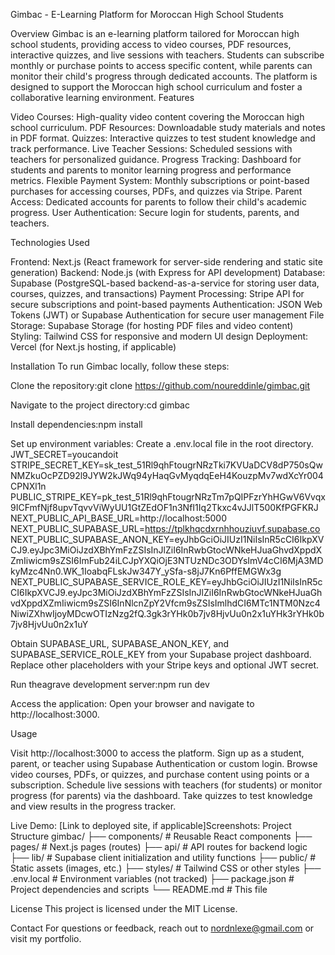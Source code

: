 Gimbac - E-Learning Platform for Moroccan High School Students

Overview
Gimbac is an e-learning platform tailored for Moroccan high school students, providing access to video courses, PDF resources, interactive quizzes, and live sessions with teachers. Students can subscribe monthly or purchase points to access specific content, while parents can monitor their child's progress through dedicated accounts. The platform is designed to support the Moroccan high school curriculum and foster a collaborative learning environment.
Features

Video Courses: High-quality video content covering the Moroccan high school curriculum.
PDF Resources: Downloadable study materials and notes in PDF format.
Quizzes: Interactive quizzes to test student knowledge and track performance.
Live Teacher Sessions: Scheduled sessions with teachers for personalized guidance.
Progress Tracking: Dashboard for students and parents to monitor learning progress and performance metrics.
Flexible Payment System: Monthly subscriptions or point-based purchases for accessing courses, PDFs, and quizzes via Stripe.
Parent Access: Dedicated accounts for parents to follow their child's academic progress.
User Authentication: Secure login for students, parents, and teachers.

Technologies Used

Frontend: Next.js (React framework for server-side rendering and static site generation)
Backend: Node.js (with Express for API development)
Database: Supabase (PostgreSQL-based backend-as-a-service for storing user data, courses, quizzes, and transactions)
Payment Processing: Stripe API for secure subscriptions and point-based payments
Authentication: JSON Web Tokens (JWT) or Supabase Authentication for secure user management
File Storage: Supabase Storage (for hosting PDF files and video content)
Styling: Tailwind CSS for responsive and modern UI design
Deployment: Vercel (for Next.js hosting, if applicable)

Installation
To run Gimbac locally, follow these steps:

Clone the repository:git clone https://github.com/noureddinle/gimbac.git


Navigate to the project directory:cd gimbac


Install dependencies:npm install


Set up environment variables:
Create a .env.local file in the root directory.
JWT_SECRET=youcandoit
STRIPE_SECRET_KEY=sk_test_51Rl9qhFtougrNRzTki7KVUaDCV8dP750sQwNMZkuOcPZD92l9JYW2kJWq94yHaqGvMyqdqEeH4KouzpMv7wdXcYr004CPNXl1n
PUBLIC_STRIPE_KEY=pk_test_51Rl9qhFtougrNRzTm7pQIPFzrYhHGwV6Vvqx9ICFmfNjf8upvTqvvViWyUU1GtZEdOF1n3NfI1Iq2Tkxc4vJJlT500KfPGFKRJ
NEXT_PUBLIC_API_BASE_URL=http://localhost:5000
NEXT_PUBLIC_SUPABASE_URL=https://tplkhqcdxrnhhouziuvf.supabase.co
NEXT_PUBLIC_SUPABASE_ANON_KEY=eyJhbGciOiJIUzI1NiIsInR5cCI6IkpXVCJ9.eyJpc3MiOiJzdXBhYmFzZSIsInJlZiI6InRwbGtocWNkeHJuaGhvdXppdXZmIiwicm9sZSI6ImFub24iLCJpYXQiOjE3NTUzNDc3ODYsImV4cCI6MjA3MDkyMzc4Nn0.WK_1IoabqFLskJw347Y_ySfa-s8jJ7Kn6PffEMGWx3g
NEXT_PUBLIC_SUPABASE_SERVICE_ROLE_KEY=eyJhbGciOiJIUzI1NiIsInR5cCI6IkpXVCJ9.eyJpc3MiOiJzdXBhYmFzZSIsInJlZiI6InRwbGtocWNkeHJuaGhvdXppdXZmIiwicm9sZSI6InNlcnZpY2Vfcm9sZSIsImlhdCI6MTc1NTM0Nzc4NiwiZXhwIjoyMDcwOTIzNzg2fQ.3gk3rYHk0b7jv8HjvUu0n2x1uYHk3rYHk0b7jv8HjvUu0n2x1uY


Obtain SUPABASE_URL, SUPABASE_ANON_KEY, and SUPABASE_SERVICE_ROLE_KEY from your Supabase project dashboard.
Replace other placeholders with your Stripe keys and optional JWT secret.


Run theagrave development server:npm run dev


Access the application:
Open your browser and navigate to http://localhost:3000.



Usage

Visit http://localhost:3000 to access the platform.
Sign up as a student, parent, or teacher using Supabase Authentication or custom login.
Browse video courses, PDFs, or quizzes, and purchase content using points or a subscription.
Schedule live sessions with teachers (for students) or monitor progress (for parents) via the dashboard.
Take quizzes to test knowledge and view results in the progress tracker.

Live Demo: [Link to deployed site, if applicable]Screenshots:
Project Structure
gimbac/
├── components/        # Reusable React components
├── pages/             # Next.js pages (routes)
├── api/               # API routes for backend logic
├── lib/               # Supabase client initialization and utility functions
├── public/            # Static assets (images, etc.)
├── styles/            # Tailwind CSS or other styles
├── .env.local         # Environment variables (not tracked)
├── package.json       # Project dependencies and scripts
└── README.md          # This file

License
This project is licensed under the MIT License.

Contact
For questions or feedback, reach out to nordnlexe@gmail.com or visit my portfolio.
